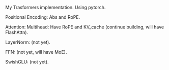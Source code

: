 My Trasformers implementation. Using pytorch.

  Positional Encoding: Abs and RoPE.

  Attention: Multihead: Have RoPE and KV_cache (continue building, will have FlashAttn).

  LayerNorm: (not yet).

  FFN: (not yet, will have MoE).

  SwishGLU: (not yet).

